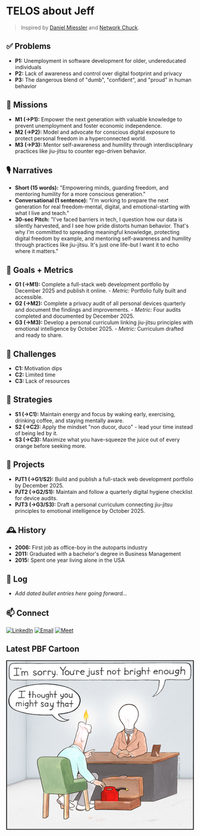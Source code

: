 # TELOS about Jeff

> Inspired by [Daniel Miessler](https://github.com/danielmiessler/Telos) and
> [Network Chuck](https://github.com/theNetworkChuck/telos).

## ✅ Problems

- **P1:** Unemployment in software development for older, undereducated individuals
- **P2:** Lack of awareness and control over digital footprint and privacy
- **P3:** The dangerous blend of "dumb", "confident", and "proud" in human behavior

## 🎯 Missions

- **M1 (->P1):** Empower the next generation with valuable knowledge to prevent unemployment and foster economic
  independence.
- **M2 (->P2):** Model and advocate for conscious digital exposure to protect personal freedom in a hyperconnected
  world.
- **M3 (->P3):** Mentor self-awareness and humility through interdisciplinary practices like jiu-jitsu to counter
  ego-driven behavior.

## 🎙️ Narratives

- **Short (15 words):** "Empowering minds, guarding freedom, and mentoring humility for a more conscious generation."
- **Conversational (1 sentence):** "I'm working to prepare the next generation for real freedom-mental, digital, and
  emotional-starting with what I live and teach."
- **30-sec Pitch:** "I've faced barriers in tech, I question how our data is silently harvested, and I see how pride
  distorts human behavior. That's why I'm committed to spreading meaningful knowledge, protecting digital freedom by
  example, and mentoring self-awareness and humility through practices like jiu-jitsu. It's just one life-but I want it
  to echo where it matters."

## 🥅 Goals + Metrics

- **G1 (->M1):** Complete a full-stack web development portfolio by December 2025 and publish it online. - _Metric:_
  Portfolio fully built and accessible.
- **G2 (->M2):** Complete a privacy audit of all personal devices quarterly and document the findings and
  improvements. - _Metric:_ Four audits completed and documented by December 2025.
- **G3 (->M3):** Develop a personal curriculum linking jiu-jitsu principles with emotional intelligence by
  October 2025. - _Metric:_ Curriculum drafted and ready to share.

## 🚧 Challenges

- **C1:** Motivation dips
- **C2:** Limited time
- **C3:** Lack of resources

## 🔧 Strategies

- **S1 (->C1):** Maintain energy and focus by waking early, exercising, drinking coffee, and staying mentally aware.
- **S2 (->C2):** Apply the mindset "non ducor, duco" - lead your time instead of being led by it.
- **S3 (->C3):** Maximize what you have-squeeze the juice out of every orange before seeking more.

## 📂 Projects

- **PJT1 (->G1/S2):** Build and publish a full-stack web development portfolio by December 2025.
- **PJT2 (->G2/S1):** Maintain and follow a quarterly digital hygiene checklist for device audits.
- **PJT3 (->G3/S3):** Draft a personal curriculum connecting jiu-jitsu principles to emotional intelligence by
  October 2025.

## 🕰️ History

- **2006:** First job as office-boy in the autoparts industry
- **2011:** Graduated with a bachelor's degree in Business Management
- **2015:** Spent one year living alone in the USA

## 📒 Log

- _Add dated bullet entries here going forward..._

## 📫 Connect

[![LinkedIn](https://img.shields.io/badge/LinkedIn-jefersonfranco-blue?style=flat-square&logo=linkedin)](https://linkedin.com/in/jefersonfranco/)
[![Email](https://img.shields.io/badge/Email-jefersonfranco%40pm.me-gray?style=flat-square&logo=protonmail)](mailto:jefersonfranco@pm.me)
[![Meet](https://img.shields.io/badge/Meet-jfranco.adm%40gmail.com-red?style=flat-square&logo=googlemeet)](mailto:jfranco.adm@gmail.com)

## Latest PBF Cartoon

![Latest PBF Cartoon](latest_pbf_cartoon.jpg)
